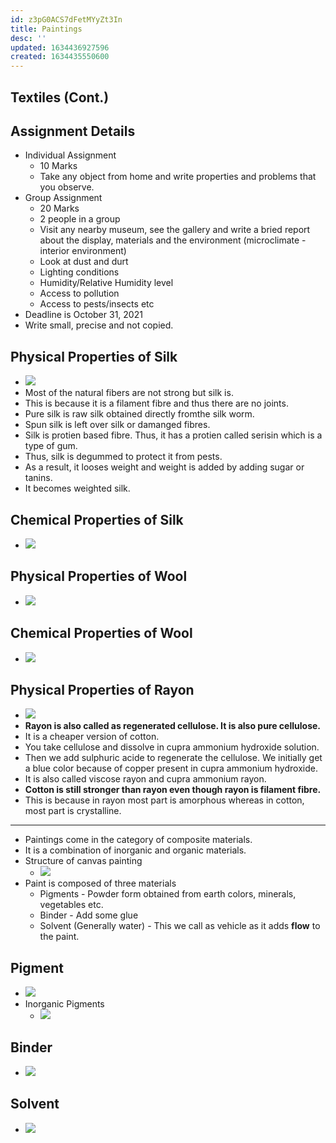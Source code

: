 ```yaml
---
id: z3pG0ACS7dFetMYyZt3In
title: Paintings
desc: ''
updated: 1634436927596
created: 1634435550600
---
```

## Textiles (Cont.)

## Assignment Details

- Individual Assignment
  - 10 Marks
  - Take any object from home and write properties and problems that you observe.
- Group Assignment
  - 20 Marks
  - 2 people in a group
  - Visit any nearby museum, see the gallery and write a bried report about the display, materials and the environment (microclimate - interior environment)
  - Look at dust and durt
  - Lighting conditions
  - Humidity/Relative Humidity level
  - Access to pollution
  - Access to pests/insects etc
- Deadline is October 31, 2021
- Write small, precise and not copied.

## Physical Properties of Silk

- ![](/assets/images/2021-10-17-07-32-00.png)
- Most of the natural fibers are not strong but silk is.
- This is because it is a filament fibre and thus there are no joints.
- Pure silk is raw silk obtained directly fromthe silk worm.
- Spun silk is left over silk or damanged fibres.
- Silk is protien based fibre. Thus, it has a protien called serisin which is a type of gum.
- Thus, silk is degummed to protect it from pests.
- As a result, it looses weight and weight is added by adding sugar or tanins.
- It becomes weighted silk.

## Chemical Properties of Silk

- ![](/assets/images/2021-10-17-07-37-27.png)

## Physical Properties of Wool

- ![](/assets/images/2021-10-17-07-38-26.png)

## Chemical Properties of Wool

- ![](/assets/images/2021-10-17-07-39-13.png)

## Physical Properties of Rayon

- ![](/assets/images/2021-10-17-07-40-01.png)
- **Rayon is also called as regenerated cellulose. It is also pure cellulose.**
- It is a cheaper version of cotton.
- You take cellulose and dissolve in cupra ammonium hydroxide solution.
- Then we add sulphuric acide to regenerate the cellulose. We initially get a blue color because of copper present in cupra ammonium hydroxide.
- It is also called viscose rayon and cupra ammonium rayon.
- **Cotton is still stronger than rayon even though rayon is filament fibre.**
- This is because in rayon most part is amorphous whereas in cotton, most part is crystalline.

* * *

- Paintings come in the category of composite materials.
- It is a combination of inorganic and organic materials.
- Structure of canvas painting
  - ![](/assets/images/2021-10-17-07-48-55.png)
- Paint is composed of three materials
  - Pigments - Powder form obtained from earth colors, minerals, vegetables etc.
  - Binder - Add some glue
  - Solvent (Generally water) - This we call as vehicle as it adds **flow** to the paint.

## Pigment

- ![](/assets/images/2021-10-17-07-56-12.png)
- Inorganic Pigments
  - ![](/assets/images/2021-10-17-07-56-41.png)

## Binder

- ![](/assets/images/2021-10-17-07-57-42.png)

## Solvent

- ![](/assets/images/2021-10-17-07-58-18.png)

